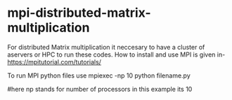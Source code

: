 # mpi-distributed-matrix-multiplication

For distributed Matrix multiplication it neccesary to have a cluster of aservers or HPC to run these codes.
How to install and use MPI is given in- https://mpitutorial.com/tutorials/

To run MPI python files use
mpiexec -np 10 python filename.py

#here np stands for number of processors in this example its 10

